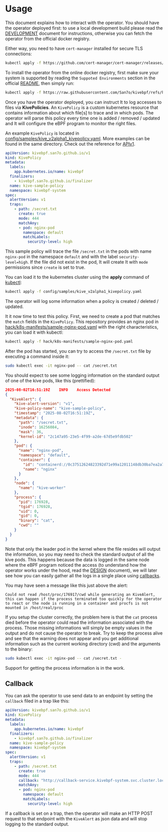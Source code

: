 # Usage

This document explains how to interact with the operator. You should
have the operator deployed first: to use a local development build
please read the [DEVELOPMENT](./DEVELOPMENT.md) document for
instructions, otherwise you can fetch the operator from the official
docker registry.

Either way, you need to have `cert-manager` installed for secure TLS
connections:

```bash
kubectl apply -f https://github.com/cert-manager/cert-manager/releases/latest/download/cert-manager.yaml
```

To install the operator from the online docker registry, first make
sure your system is supported by reading the `Suppoted Environments`
section in the official
[README](https://github.com/San7o/kivebpf/tree/main), then simply run:

```bash
kubectl apply -f https://raw.githubusercontent.com/San7o/kivebpf/refs/heads/main/dist/install-remote.yaml
```

Once you have the operator deployed, you can instruct It to log
accesses to files via **KivePolicies**. An `KivePolicy` is a custom
kubernetes resource that contains information about which file[s] to
trace and in which pods.  The operator will parse this policy every
time one is added / removed / updated and It will configure the eBPF
program to monitor the right files.

An example `KivePolicy` is located in
[config/samples/kive_v2alpha1_kivepolicy.yaml](../config/samples/kive_v2alpha1_kivepolicy.yaml).
More examples can be found in the same directory. Check out the
reference for [APIv1](./APIv1.md).


```yaml
apiVersion: kivebpf.san7o.github.io/v1
kind: KivePolicy
metadata:
  labels:
    app.kubernetes.io/name: kivebpf
  finalizers:
    - kivebpf.san7o.github.io/finalizer
  name: kive-sample-policy
  namespace: kivebpf-system
spec:
  alertVersion: v1
  traps:
    - path: /secret.txt
      create: true
      mode: 444
      matchAny:
      - pod: nginx-pod
        namespace: default
        matchLabels:
          security-level: high
```

This sample policy will trace the file `/secret.txt` in the pods with
name `nginx-pod` in the namespace `default` and with the label
`security-level=high`. If the file did not exist in the pod, It will
create It with `mode` permissions since `create` is set to true.

You can load it to the kubernetes cluster using the **apply** command
of [kubectl](https://kubernetes.io/docs/reference/kubectl/):

```bash
kubectl apply -f config/samples/kive_v2alpha1_kivepolicy.yaml
```

The operator will log some information when a policy is created /
deleted / updated.

It it now time to test this policy. First, we need to create a pod
that matches the `match` fields in the `KivePolicy`. This repository
provides an nginx pod in
[hack/k8s-manifests/sample-nginx-pod.yaml](../hack/k8s-manifests/sample-nginx-pod.yaml)
with the right characteristics, you can load it with kubectl:

```bash
kubectl apply -f hack/k8s-manifests/sample-nginx-pod.yaml
```

After the pod has started, you can try to access the `/secret.txt` file
by executing a command inside it:

```bash
sudo kubectl exec -it nginx-pod -- cat /secret.txt
```

You should expect to see some logging information on the standard
output of one of the kive pods, like this (prettified):

```json
2025-08-02T16:51:19Z    INFO    Access Detected
{
  "KiveAlert": {
    "kive-alert-version": "v1",
    "kive-policy-name": "kive-sample-policy",
    "timestamp": "2025-08-02T16:51:19Z",
    "metadata": {
      "path": "/secret.txt",
      "inode": 16256084,
      "mask": 36,
      "kernel-id": "2c147a95-23e5-4f99-a2de-67d5e9fdb502"
    },
    "pod": {
      "name": "nginx-pod",
      "namespace": "default",
      "container": {
        "id": "containerd://0c37512624823392d71e99a12011148db30ba7ea2a74fc7ff8bd5f85bc7b499c",
        "name": "nginx"
      }
    },
    "node": {
      "name": "kive-worker"
    },
    "process": {
      "pid": 176928,
      "tgid": 176928,
      "uid": 0,
      "gid": 0,
      "binary": "cat",
      "cwd": ""
    }
  }
}
```

Note that only the leader pod in the kernel where the file resides
will output the information, so you may need to check the standard
output of all the kive pods. This happens because the data is logged
in the same node where the eBPF program noticed the access (to
understand how the operator works under the hood, read the
[DESIGN](./DESIGN.md) document), we will later see how you can easily
gather all the logs in a single place using [callbacks](#callback).

You may have seen a message like this just above the alert:

```
Could not read /host/proc/176917/cwd while generating an KiveAlert, this can happen if the process terminated too quickly for the operator to react or the node is running in a container and procfs is not mounted in /host/real/proc
```

If you setup the cluster correctly, the problem here is that the `cat`
process died before the operator could read the information associated
with the process. Those missing informations will simply be empty
values in the output and do not cause the operator to break. Try to
keep the process alive and see that the warning does not appear and
you get additional information such as the current working directory
(cwd) and the arguments to the binary:

```bash
sudo kubectl exec -it nginx-pod -- cat /secret.txt -
```

Support for getting the process information is in the work.

<a name="callback"></a>

## Callback

You can ask the operator to use send data to an endpoint by setting
the `callback` filed in a trap like this:

```yaml
apiVersion: kivebpf.san7o.github.io/v1
kind: KivePolicy
metadata:
  labels:
    app.kubernetes.io/name: kivebpf
  finalizers:
    - kivebpf.san7o.github.io/finalizer
  name: kive-sample-policy
  namespace: kivebpf-system
spec:
  alertVersion: v1
  traps:
    - path: /secret.txt
      create: true
      mode: 444
      callback: "http://callback-service.kivebpf-system.svc.cluster.local:9376/ingest"  # HERE
      matchAny:
      - pod: nginx-pod
        namespace: default
        matchLabels:
          security-level: high
```

If a callback is set on a trap, then the operator will make an HTTP
POST request to that endpoint with the `KiveAlert` as json data and
will stop logging to the standard output.
